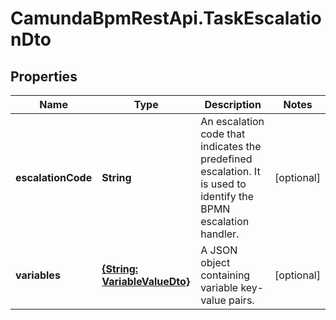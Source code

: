 # CamundaBpmRestApi.TaskEscalationDto

## Properties

Name | Type | Description | Notes
------------ | ------------- | ------------- | -------------
**escalationCode** | **String** | An escalation code that indicates the predefined escalation. It is used to identify the BPMN escalation handler. | [optional] 
**variables** | [**{String: VariableValueDto}**](VariableValueDto.md) | A JSON object containing variable key-value pairs. | [optional] 


